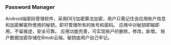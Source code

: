 ### Password Manager

Android端密码管理软件，采用DES加密算法加密，用户只需记住该应用账户信息和加密解密所使用的秘钥，即可管理所有的账号和密码。
应用中对秘钥即输即用，不留痕迹，安全可靠。
应用功能完善，可实现账户的删除，修改，新增。
账户数据加密存储在Bmob云端，秘钥由用户自己牢记。
